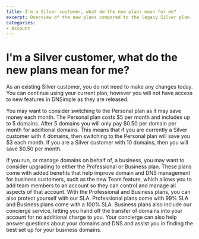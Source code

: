 ```yaml
---
title: I'm a Silver customer, what do the new plans mean for me?
excerpt: Overview of the new plans compared to the legacy Silver plan.
categories:
- Account
---
```


# I'm a Silver customer, what do the new plans mean for me?

As an existing Silver customer, you do not need to make any changes today. You can continue using your current plan, however you will not have access to new features in DNSimple as they are released.

You may want to consider switching to the Personal plan as it may save money each month. The Personal plan costs $5 per month and includes up to 5 domains. After 5 domains you will only pay $0.50 per domain per month for additional domains. This means that if you are currently a Silver customer with 4 domains, then switching to the Personal plan will save you $3 each month. If you are a Silver customer with 10 domains, then you will save $0.50 per month.

If you run, or manage domains on behalf of, a business, you may want to consider upgrading to either the Professional or Business plan. These plans come with added benefits that help improve domain and DNS management for business customers, such as the new Team feature, which allows you to add team members to an account so they can control and manage all aspects of that account. With the Professional and Business plans, you can also protect yourself with our SLA. Professional plans come with 99% SLA and Business plans come with a 100% SLA. Business plans also include our concierge service, letting you hand off the transfer of domains into your account for no additional charge to you. Your concierge can also help answer questions about your domains and DNS and assist you in finding the best set up for your business domains.
